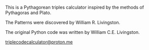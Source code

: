 This is a Pythagorean triples calculator inspired by the methods of Pythagoras and Plato.

The Patterns were discovered by William R. Livingston.

The original Python code was written by William C.E. Livingston.

triplecodecalculator@proton.me
